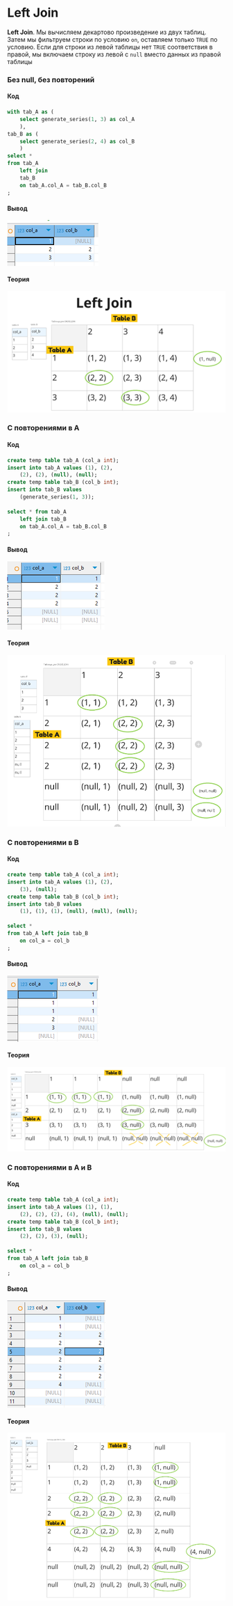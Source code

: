 # Left Join

**Left Join**. Мы вычисляем декартово произведение из двух таблиц. Затем мы фильтруем строки по условию `on`, оставляем только `TRUE` по условию. Если для строки из левой таблицы нет `TRUE` соответствия в правой, мы включаем строку из левой с `null` вместо данных из правой таблицы


### Без null, без повторений

#### Код

```sql
with tab_A as (
	select generate_series(1, 3) as col_A
	),
tab_B as (
	select generate_series(2, 4) as col_B
	)
select *
from tab_A
	left join
	tab_B
	on tab_A.col_A = tab_B.col_B
;
```

#### Вывод
![Вывод SQL кода](img/code_1.png)

#### Теория

![Фрейм таблицы](img/tab_1.png)


### С повторениями в A

#### Код

```sql
create temp table tab_A (col_a int);
insert into tab_A values (1), (2), 
	(2), (2), (null), (null);
create temp table tab_B (col_b int);
insert into tab_B values 
	(generate_series(1, 3));

select * from tab_A
	left join tab_B
	on tab_A.col_A = tab_B.col_B
;
```

#### Вывод
![Вывод SQL кода](img/code_2.png)

#### Теория

![Фрейм таблицы](img/tab_2.png)

### С повторениями в B

#### Код

```sql
create temp table tab_A (col_a int);
insert into tab_A values (1), (2), 
	(3), (null);
create temp table tab_B (col_b int);
insert into tab_B values 
	(1), (1), (1), (null), (null), (null);

select *
from tab_A left join tab_B
	on col_a = col_b
;
```

#### Вывод
![Вывод SQL кода](img/code_3.png)

#### Теория

![Фрейм таблицы](img/tab_3.png)

### С повторениями в А и B

#### Код 

```sql
create temp table tab_A (col_a int);
insert into tab_A values (1), (1), 
	(2), (2), (2), (4), (null), (null);
create temp table tab_B (col_b int);
insert into tab_B values 
	(2), (2), (3), (null);

select *
from tab_A left join tab_B
	on col_a = col_b
;
```
#### Вывод
![Вывод SQL кода](img/code_4.png)

#### Теория

![Фрейм таблицы](img/tab_4.png)
